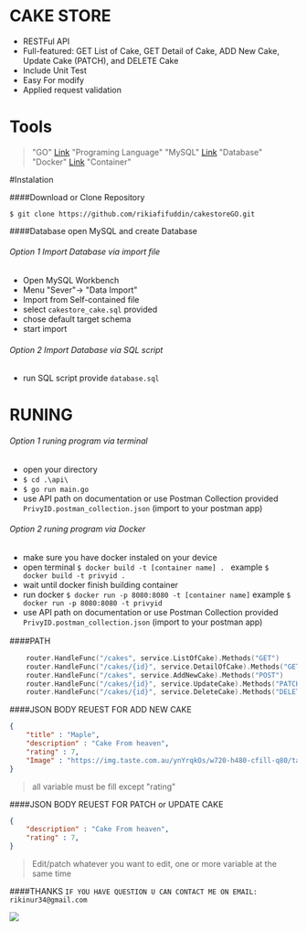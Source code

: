 # CAKE STORE

- RESTFul API
- Full-featured: GET List of Cake, GET Detail of Cake, ADD New Cake, Update Cake (PATCH), and DELETE Cake
- Include Unit Test
- Easy For modify
- Applied request validation

# Tools
> "GO" [Link](https://go.dev/) "Programing Language"
> "MySQL" [Link](https://www.mysql.com/) "Database"
> "Docker" [Link](https://www.docker.com/) "Container"

#Instalation

####Download or Clone Repository

`$ git clone https://github.com/rikiafifuddin/cakestoreGO.git`

####Database
open MySQL and create Database
 ###### Option 1 Import Database via import file
 - Open MySQL Workbench
 - Menu "Sever"-> "Data Import"
 - Import from Self-contained file
 - select `cakestore_cake.sql` provided
 - chose default target schema
 - start import

###### Option 2 Import Database via SQL script
- run SQL script provide `database.sql`

# RUNING
 ###### Option 1 runing program via terminal
 - open your directory
 - `$ cd .\api\`
 - `$ go run main.go`
 - use API path on documentation or use Postman Collection provided `PrivyID.postman_collection.json` (import to your postman app)
 
###### Option 2 runing program via Docker
- make sure you have docker instaled on your device
- open terminal `$ docker build -t [container name] . ` 
example `$ docker build -t privyid . `
- wait until docker finish building container
- run docker `$ docker run -p 8080:8080 -t [container name]`
example `$ docker run -p 8080:8080 -t privyid`
- use API path on documentation or use Postman Collection provided `PrivyID.postman_collection.json` (import to your postman app)

####PATH　

```go
	router.HandleFunc("/cakes", service.ListOfCake).Methods("GET")
	router.HandleFunc("/cakes/{id}", service.DetailOfCake).Methods("GET")
	router.HandleFunc("/cakes", service.AddNewCake).Methods("POST")
	router.HandleFunc("/cakes/{id}", service.UpdateCake).Methods("PATCH")
	router.HandleFunc("/cakes/{id}", service.DeleteCake).Methods("DELETE")
```

####JSON BODY REUEST FOR ADD NEW CAKE

```json
{
    "title" : "Maple",
    "description" : "Cake From heaven",
    "rating" : 7,
    "Image" : "https://img.taste.com.au/ynYrqkOs/w720-h480-cfill-q80/taste/2016/11/sunny-lemon-cheesecake-102220-1.jpeg"
}
```
> all variable must be fill except "rating"

####JSON BODY REUEST FOR PATCH or UPDATE CAKE
```json
{
	"description" : "Cake From heaven",
    "rating" : 7,
}
```
> Edit/patch whatever you want to edit, one or more variable at the same time

####THANKS
`IF YOU HAVE QUESTION U CAN CONTACT ME ON EMAIL: rikinur34@gmail.com`

![](https://pandao.github.io/editor.md/examples/images/4.jpg)
